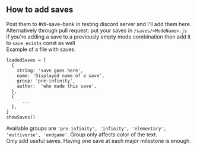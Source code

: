 ## How to add saves
Post them to #di-save-bank in testing discord server and I'll add them here.\
Alternatively through pull request:
put your saves in  `/saves/<ModeName>.js`\
if you're adding a save to a previously empty mode combination then add it to `save_exists` const as well\
Example of a file with saves:
```
loadedSaves = [
  {
    string: 'save goes here',
    name: 'Displayed name of a save',
    group: 'pre-infinity',
    author:  'who made this save',
  },
  {
	  ...
  },
]
showSaves()
```
Available groups are `'pre-infinity', 'infinity', 'elementary', 'multiverse', 'endgame'`. Group only affects color of the text.\
Only add useful saves. Having one save at each major milestone is enough.